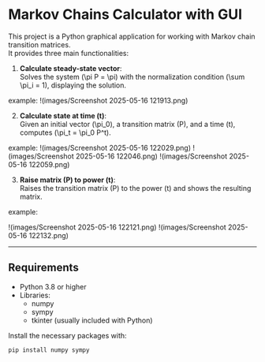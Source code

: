 # Markov Chains Calculator with GUI

This project is a Python graphical application for working with Markov chain transition matrices.  
It provides three main functionalities:

1. **Calculate steady-state vector**:  
   Solves the system \(\pi P = \pi\) with the normalization condition \(\sum \pi_i = 1\), displaying the solution.

example:
!(images/Screenshot 2025-05-16 121913.png)


2. **Calculate state at time \(t\)**:  
   Given an initial vector \(\pi_0\), a transition matrix \(P\), and a time \(t\), computes \(\pi_t = \pi_0 P^t\).

example:
!(images/Screenshot 2025-05-16 122029.png)
!(images/Screenshot 2025-05-16 122046.png)
!(images/Screenshot 2025-05-16 122059.png)

3. **Raise matrix \(P\) to power \(t\)**:  
   Raises the transition matrix \(P\) to the power \(t\) and shows the resulting matrix.

example:

!(images/Screenshot 2025-05-16 122121.png)
!(images/Screenshot 2025-05-16 122132.png)

---

## Requirements

- Python 3.8 or higher
- Libraries:  
  - numpy  
  - sympy  
  - tkinter (usually included with Python)

Install the necessary packages with:

```bash
pip install numpy sympy
